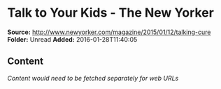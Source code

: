# Talk to Your Kids - The New Yorker

**Source:** http://www.newyorker.com/magazine/2015/01/12/talking-cure
**Folder:** Unread
**Added:** 2016-01-28T11:40:05




## Content
*Content would need to be fetched separately for web URLs*
